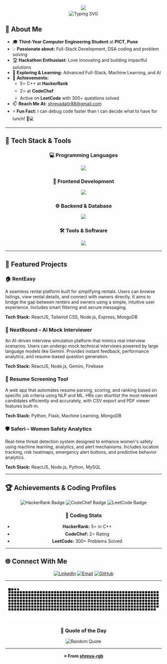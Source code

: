 <div align="center">
  <img src="https://capsule-render.vercel.app/api?type=waving&color=gradient&customColorList=6,11,20&height=300&section=header&text=SHREYA%20DATIR&fontSize=50&fontColor=fff&fontAlignY=40&desc=CRAFTING%20DIGITAL%20EXPERIENCES%20WITH%20CODE&descAlignY=60&descSize=20" />
</div>


<div align="center">
 <img src="https://readme-typing-svg.herokuapp.com?font=Orbitron&size=28&duration=3000&pause=1000&color=00D9FF&center=true&vCenter=true&width=600&height=100&lines=Hi+👋,+I'm+Shreya+Datir;🚀+Full-Stack+Developer;💻+Problem+Solver+%26+Innovator;🤖+AI%2FML+Learning;🏆+Hackathon+Enthusiast" alt="Typing SVG" />

</div>

## 🌟 About Me

* 🎓 **Third-Year Computer Engineering Student** at **PICT, Pune**
* 💡 **Passionate about:** Full-Stack Development, DSA coding and problem solving
* 🏆 **Hackathon Enthusiast:** Love innovating and building impactful solutions
* 🌱 **Exploring & Learning:** Advanced Full-Stack, Machine Learning, and AI
* 🏅 **Achievements:**
   * 5⭐ C++ at **HackerRank**
   * 2⭐ at **CodeChef**
   * Active on **LeetCode** with 300+ questions solved
* 📫 **Reach Me At:** shreyadatir88@gmail.com
* ⚡ **Fun Fact:** I can debug code faster than I can decide what to have for lunch! 🍕💻

---

## 🚀 Tech Stack & Tools

<div align="center">

### 💻 Programming Languages
<img src="https://skillicons.dev/icons?i=cpp,java,python,javascript&perline=4" />

### 🎨 Frontend Development
<img src="https://skillicons.dev/icons?i=react,html,css,bootstrap,tailwind&perline=5" />

### ⚙️ Backend & Database
<img src="https://skillicons.dev/icons?i=nodejs,express,mongodb,mysql&perline=4" />

### 🛠️ Tools & Software
<img src="https://skillicons.dev/icons?i=figma,postman,git,github,vscode&perline=5" />

</div>

---

## 🚀 Featured Projects

### 🏠 RentEasy
A seamless rental platform built for simplifying rentals. Users can browse listings, view rental details, and connect with owners directly. It aims to bridge the gap between renters and owners using a simple, intuitive user experience. Includes smart filtering and secure messaging.

**Tech Stack:** ReactJS, Tailwind CSS, Node.js, Express, MongoDB

### 🧠 NextRound – AI Mock Interviewer
An AI-driven interview simulation platform that mimics real interview scenarios. Users can undergo mock technical interviews powered by large language models like Gemini. Provides instant feedback, performance analytics, and resume-based question generation.

**Tech Stack:** ReactJS, Node.js, Gemini, Firebase

### 📄 Resume Screening Tool
A web app that automates resume parsing, scoring, and ranking based on specific job criteria using NLP and ML. HRs can shortlist the most relevant candidates efficiently and accurately, with CSV export and PDF viewer features built-in.

**Tech Stack:** Python, Flask, Machine Learning, MongoDB

### 🛡️ Saferi – Women Safety Analytics
Real-time threat detection system designed to enhance women's safety using machine learning, analytics, and alert mechanisms. Includes location tracking, risk heatmaps, emergency alert buttons, and predictive behavior analytics.

**Tech Stack:** ReactJS, Node.js, Python, MySQL

---

## 🏆 Achievements & Coding Profiles

<div align="center">

<img src="https://img.shields.io/badge/HackerRank-00EA64?style=for-the-badge&logo=hackerrank&logoColor=white" alt="HackerRank Badge" />
<img src="https://img.shields.io/badge/CodeChef-5B4638?style=for-the-badge&logo=codechef&logoColor=white" alt="CodeChef Badge" />
<img src="https://img.shields.io/badge/LeetCode-FFA116?style=for-the-badge&logo=leetcode&logoColor=white" alt="LeetCode Badge" />


### 🏅 Coding Stats
- **HackerRank:** 5⭐ in C++
- **CodeChef:** 2⭐ Rating
- **LeetCode:** 300+ Problems Solved

</div>

---

## 🌐 Connect With Me

<div align="center">

[![LinkedIn](https://img.shields.io/badge/LinkedIn-0077B5?style=for-the-badge&logo=linkedin&logoColor=white)](https://www.linkedin.com/in/shreya-datir-526002289/)
[![Email](https://img.shields.io/badge/Email-D14836?style=for-the-badge&logo=gmail&logoColor=white)](mailto:shreyadatir88@gmail.com)
[![GitHub](https://img.shields.io/badge/GitHub-100000?style=for-the-badge&logo=github&logoColor=white)](https://github.com/shreya-rgb)

</div>

---

<div align="center">
  <img src="https://raw.githubusercontent.com/platane/snk/output/github-contribution-grid-snake-dark.svg" alt="Snake eating commits" />
</div>

<div align="center">
  <h3>💭 Quote of the Day</h3>
  <img src="https://quotes-github-readme.vercel.app/api?type=horizontal&theme=tokyonight" alt="Random Quote" />
</div>

---

<div align="center">
  <p><strong>⭐ From <a href="https://github.com/shreya-rgb">shreya-rgb</a></strong></p>
</div>
